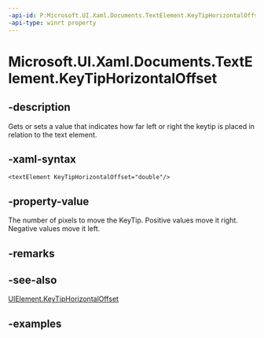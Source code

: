 ```yaml
---
-api-id: P:Microsoft.UI.Xaml.Documents.TextElement.KeyTipHorizontalOffset
-api-type: winrt property
---
```


<!-- Property syntax.
public double KeyTipHorizontalOffset { get;  set; }
-->

# Microsoft.UI.Xaml.Documents.TextElement.KeyTipHorizontalOffset

## -description
Gets or sets a value that indicates how far left or right the keytip is placed in relation to the text element.

## -xaml-syntax
```xaml
<textElement KeyTipHorizontalOffset="double"/>
```

## -property-value
The number of pixels to move the KeyTip. Positive values move it right. Negative values move it left.

## -remarks

## -see-also
[UIElement.KeyTipHorizontalOffset](./../windows.ui.xaml/uielement_keytiphorizontaloffset.md)

## -examples

